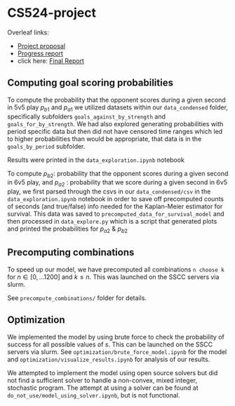 # CS524-project

Overleaf links:

- [Project proposal](https://www.overleaf.com/project/668f10d26a7e45ffca7ef942)
- [Progress report](https://www.overleaf.com/project/669e7eccbb1e44065a578440)
- click here: [Final Report](https://github.com/ryan-moreno/CS524-project/tree/main/report)

## Computing goal scoring probabilities

To compute the probability that the opponent scores during a given second in 5v5 play $p_{b1}$ and $p_{a1}$ we utilized datasets within our `data_condensed` folder, specifically subfolders `goals_against_by_strength` and `goals_for_by_strength`. We had also explored generating probabilities with period specific data but then did not have censored time ranges which led to higher probabilities than would be appropriate, that data is in the `goals_by_period` subfolder.

Results were printed in the `data_exploration.ipynb` notebook

To compute $p_{b2}$: probability that the opponent scores during a given second in 6v5 play, and $p_{a2}$ : probability that we score during a given second in 6v5 play, we first parsed through the csvs in our `data_condensed/csv` in the `data_exploration.ipynb` notebook in order to save off precomputed counts of seconds (and true/false) info needed for the Kaplan-Meier estimator for survival. This data was saved to `precomputed_data_for_survival_model` and then processed in `data_explore.py` which is a script that generated plots and printed the probabilities for $p_{a2}$ & $p_{b2}$

## Precomputing combinations

To speed up our model, we have precomputed all combinations `n choose k` for $n \in [0, \ldots 1200]$ and $k \leq n$. This was launched on the SSCC servers via slurm.

See `precompute_combinations/` folder for details.

## Optimization

We implemented the model by using brute force to check the probability of success for all possible values of $s$. This can be launched on the SSCC servers via slurm. See `optimization/brute_force_model.ipynb` for the model and `optimization/visualize_results.ipynb` for analysis of our results.

We attempted to implement the model using open source solvers but did not find a sufficient solver to handle a non-convex, mixed integer, stochastic program. The attempt at using a solver can be found at `do_not_use/model_using_solver.ipynb`, but is not functional.
